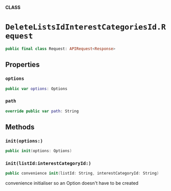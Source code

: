 **CLASS**

# `DeleteListsIdInterestCategoriesId.Request`

```swift
public final class Request: APIRequest<Response>
```

## Properties
### `options`

```swift
public var options: Options
```

### `path`

```swift
override public var path: String
```

## Methods
### `init(options:)`

```swift
public init(options: Options)
```

### `init(listId:interestCategoryId:)`

```swift
public convenience init(listId: String, interestCategoryId: String)
```

convenience initialiser so an Option doesn't have to be created
